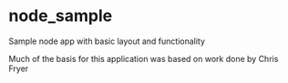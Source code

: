 # node_sample
Sample node app with basic layout and functionality

Much of the basis for this application was based on work done by Chris Fryer